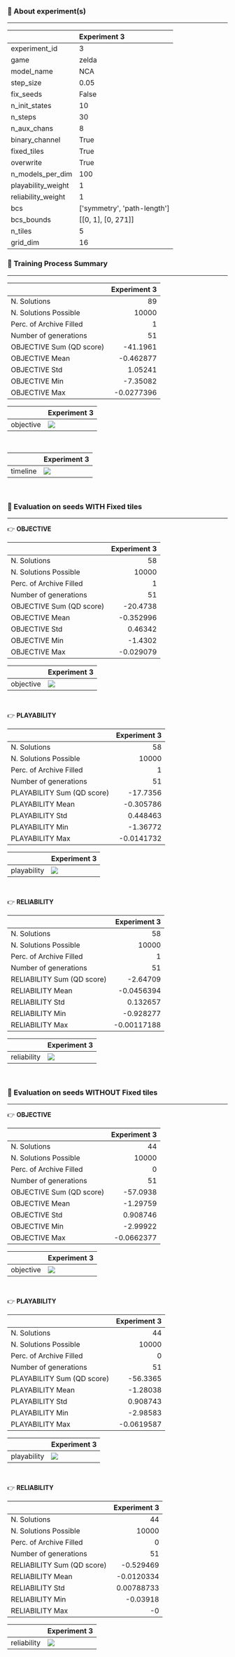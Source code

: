 ### 🔮 About experiment(s)

---

|                    | Experiment 3                |
|:-------------------|:----------------------------|
| experiment_id      | 3                           |
| game               | zelda                       |
| model_name         | NCA                         |
| step_size          | 0.05                        |
| fix_seeds          | False                       |
| n_init_states      | 10                          |
| n_steps            | 30                          |
| n_aux_chans        | 8                           |
| binary_channel     | True                        |
| fixed_tiles        | True                        |
| overwrite          | True                        |
| n_models_per_dim   | 100                         |
| playability_weight | 1                           |
| reliability_weight | 1                           |
| bcs                | ['symmetry', 'path-length'] |
| bcs_bounds         | [[0, 1], [0, 271]]          |
| n_tiles            | 5                           |
| grid_dim           | 16                          |

### 🔖 Training Process Summary

---

|                          |   Experiment 3 |
|:-------------------------|---------------:|
| N. Solutions             |     89         |
| N. Solutions Possible    |  10000         |
| Perc. of Archive Filled  |      1         |
| Number of generations    |     51         |
| OBJECTIVE Sum (QD score) |    -41.1961    |
| OBJECTIVE Mean           |     -0.462877  |
| OBJECTIVE Std            |      1.05241   |
| OBJECTIVE Min            |     -7.35082   |
| OBJECTIVE Max            |     -0.0277396 |

|           | Experiment 3                                                                                                                                                                                                                                                             |
|:----------|:-------------------------------------------------------------------------------------------------------------------------------------------------------------------------------------------------------------------------------------------------------------------------|
| objective | ![](../experiments/ExperimentId-3_Game-zelda_ModelName-NCA_StepSize-0.05_FixSeeds-False_NInitStates-10_NSteps-30_NAuxChans-8_BinaryChannel-True_FixedTiles-True_Overwrite-True_NModelsPerDim-100_PlayabilityWeight-1_ReliabilityWeight-1/training_summary/objective.png) |

<br/>

|          | Experiment 3                                                                                                                                                                                                                                                         |
|:---------|:---------------------------------------------------------------------------------------------------------------------------------------------------------------------------------------------------------------------------------------------------------------------|
| timeline | ![](../experiments/ExperimentId-3_Game-zelda_ModelName-NCA_StepSize-0.05_FixSeeds-False_NInitStates-10_NSteps-30_NAuxChans-8_BinaryChannel-True_FixedTiles-True_Overwrite-True_NModelsPerDim-100_PlayabilityWeight-1_ReliabilityWeight-1/archive_snaps/timeline.gif) |

<br/>

### 🎯 Evaluation on seeds WITH Fixed tiles

---

👉 **OBJECTIVE**

|                          |   Experiment 3 |
|:-------------------------|---------------:|
| N. Solutions             |      58        |
| N. Solutions Possible    |   10000        |
| Perc. of Archive Filled  |       1        |
| Number of generations    |      51        |
| OBJECTIVE Sum (QD score) |     -20.4738   |
| OBJECTIVE Mean           |      -0.352996 |
| OBJECTIVE Std            |       0.46342  |
| OBJECTIVE Min            |      -1.4302   |
| OBJECTIVE Max            |      -0.029079 |

|           | Experiment 3                                                                                                                                                                                                                                                                           |
|:----------|:---------------------------------------------------------------------------------------------------------------------------------------------------------------------------------------------------------------------------------------------------------------------------------------|
| objective | ![](../experiments/ExperimentId-3_Game-zelda_ModelName-NCA_StepSize-0.05_FixSeeds-False_NInitStates-10_NSteps-30_NAuxChans-8_BinaryChannel-True_FixedTiles-True_Overwrite-True_NModelsPerDim-100_PlayabilityWeight-1_ReliabilityWeight-1/fixed_tiles_evaluation_summary/objective.png) |

<br/>

👉 **PLAYABILITY**

|                            |   Experiment 3 |
|:---------------------------|---------------:|
| N. Solutions               |     58         |
| N. Solutions Possible      |  10000         |
| Perc. of Archive Filled    |      1         |
| Number of generations      |     51         |
| PLAYABILITY Sum (QD score) |    -17.7356    |
| PLAYABILITY Mean           |     -0.305786  |
| PLAYABILITY Std            |      0.448463  |
| PLAYABILITY Min            |     -1.36772   |
| PLAYABILITY Max            |     -0.0141732 |

|             | Experiment 3                                                                                                                                                                                                                                                                             |
|:------------|:-----------------------------------------------------------------------------------------------------------------------------------------------------------------------------------------------------------------------------------------------------------------------------------------|
| playability | ![](../experiments/ExperimentId-3_Game-zelda_ModelName-NCA_StepSize-0.05_FixSeeds-False_NInitStates-10_NSteps-30_NAuxChans-8_BinaryChannel-True_FixedTiles-True_Overwrite-True_NModelsPerDim-100_PlayabilityWeight-1_ReliabilityWeight-1/fixed_tiles_evaluation_summary/playability.png) |

<br/>

👉 **RELIABILITY**

|                            |   Experiment 3 |
|:---------------------------|---------------:|
| N. Solutions               |    58          |
| N. Solutions Possible      | 10000          |
| Perc. of Archive Filled    |     1          |
| Number of generations      |    51          |
| RELIABILITY Sum (QD score) |    -2.64709    |
| RELIABILITY Mean           |    -0.0456394  |
| RELIABILITY Std            |     0.132657   |
| RELIABILITY Min            |    -0.928277   |
| RELIABILITY Max            |    -0.00117188 |

|             | Experiment 3                                                                                                                                                                                                                                                                             |
|:------------|:-----------------------------------------------------------------------------------------------------------------------------------------------------------------------------------------------------------------------------------------------------------------------------------------|
| reliability | ![](../experiments/ExperimentId-3_Game-zelda_ModelName-NCA_StepSize-0.05_FixSeeds-False_NInitStates-10_NSteps-30_NAuxChans-8_BinaryChannel-True_FixedTiles-True_Overwrite-True_NModelsPerDim-100_PlayabilityWeight-1_ReliabilityWeight-1/fixed_tiles_evaluation_summary/reliability.png) |

<br/>

### 🎯 Evaluation on seeds WITHOUT Fixed tiles

---

👉 **OBJECTIVE**

|                          |   Experiment 3 |
|:-------------------------|---------------:|
| N. Solutions             |     44         |
| N. Solutions Possible    |  10000         |
| Perc. of Archive Filled  |      0         |
| Number of generations    |     51         |
| OBJECTIVE Sum (QD score) |    -57.0938    |
| OBJECTIVE Mean           |     -1.29759   |
| OBJECTIVE Std            |      0.908746  |
| OBJECTIVE Min            |     -2.99922   |
| OBJECTIVE Max            |     -0.0662377 |

|           | Experiment 3                                                                                                                                                                                                                                                               |
|:----------|:---------------------------------------------------------------------------------------------------------------------------------------------------------------------------------------------------------------------------------------------------------------------------|
| objective | ![](../experiments/ExperimentId-3_Game-zelda_ModelName-NCA_StepSize-0.05_FixSeeds-False_NInitStates-10_NSteps-30_NAuxChans-8_BinaryChannel-True_FixedTiles-True_Overwrite-True_NModelsPerDim-100_PlayabilityWeight-1_ReliabilityWeight-1/evaluation_summary/objective.png) |

<br/>

👉 **PLAYABILITY**

|                            |   Experiment 3 |
|:---------------------------|---------------:|
| N. Solutions               |     44         |
| N. Solutions Possible      |  10000         |
| Perc. of Archive Filled    |      0         |
| Number of generations      |     51         |
| PLAYABILITY Sum (QD score) |    -56.3365    |
| PLAYABILITY Mean           |     -1.28038   |
| PLAYABILITY Std            |      0.908743  |
| PLAYABILITY Min            |     -2.98583   |
| PLAYABILITY Max            |     -0.0619587 |

|             | Experiment 3                                                                                                                                                                                                                                                                 |
|:------------|:-----------------------------------------------------------------------------------------------------------------------------------------------------------------------------------------------------------------------------------------------------------------------------|
| playability | ![](../experiments/ExperimentId-3_Game-zelda_ModelName-NCA_StepSize-0.05_FixSeeds-False_NInitStates-10_NSteps-30_NAuxChans-8_BinaryChannel-True_FixedTiles-True_Overwrite-True_NModelsPerDim-100_PlayabilityWeight-1_ReliabilityWeight-1/evaluation_summary/playability.png) |

<br/>

👉 **RELIABILITY**

|                            |   Experiment 3 |
|:---------------------------|---------------:|
| N. Solutions               |    44          |
| N. Solutions Possible      | 10000          |
| Perc. of Archive Filled    |     0          |
| Number of generations      |    51          |
| RELIABILITY Sum (QD score) |    -0.529469   |
| RELIABILITY Mean           |    -0.0120334  |
| RELIABILITY Std            |     0.00788733 |
| RELIABILITY Min            |    -0.03918    |
| RELIABILITY Max            |    -0          |

|             | Experiment 3                                                                                                                                                                                                                                                                 |
|:------------|:-----------------------------------------------------------------------------------------------------------------------------------------------------------------------------------------------------------------------------------------------------------------------------|
| reliability | ![](../experiments/ExperimentId-3_Game-zelda_ModelName-NCA_StepSize-0.05_FixSeeds-False_NInitStates-10_NSteps-30_NAuxChans-8_BinaryChannel-True_FixedTiles-True_Overwrite-True_NModelsPerDim-100_PlayabilityWeight-1_ReliabilityWeight-1/evaluation_summary/reliability.png) |

<br/>

